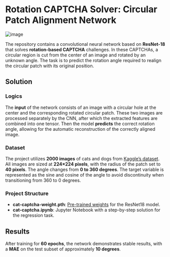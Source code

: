 # Rotation CAPTCHA Solver: Circular Patch Alignment Network
<div style="display: flex; width: 100%;">
  <img width="900" height="auto" alt="image" src="https://github.com/user-attachments/assets/d6471aa2-8351-4254-ae81-eb79ca4285e3" style="max-height: 500px; width: auto;" />
</div>

The repository contains a convolutional neural network based on **ResNet-18** that solves **rotation-based CAPTCHA** challenges. In these CAPTCHAs, a circular region is cut from the center of an image and rotated by an unknown angle. The task is to predict the rotation angle required to realign the circular patch with its original position.

## Solution 
### Logics
The **input** of the network consists of an image with a circular hole at the center and the corresponding rotated circular patch. These two images are processed separately by the CNN, after which the extracted features are combined into one tensor. Then the model **predicts** the correct rotation angle, allowing for the automatic reconstruction of the correctly aligned image.

### Dataset
The project utilizes **2000 images** of cats and dogs from [Kaggle’s dataset](https://www.kaggle.com/datasets/abhinavnayak/catsvdogs-transformed). All images are sized at **224×224 pixels**, with the radius of the patch set to **40 pixels**. The angle changes from **0 to 360 degrees**. The target variable is represented as the sine and cosine of the angle to avoid discontinuity when transitioning from 360 to 0 degrees.

### Project Structure
- **cat-captcha-weight.pth**: [Pre-trained weights](https://mega.nz/file/qiRCnJ5Y#gkHD9FwlT8Hhnduzxc-HvnCBMUT5YEHRNXer7EwxQSA) for the ResNet18 model.
- **cat-captcha.ipynb**: Jupyter Notebook with a step-by-step solution for the regression task.

## Results
After training for **60 epochs**, the network demonstrates stable results, with a **MAE** on the test subset of approximately **10 degrees**.

